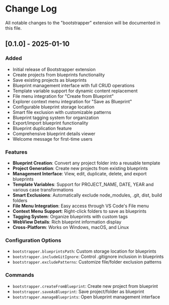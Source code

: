 # Change Log

All notable changes to the "bootstrapper" extension will be documented in this file.

## [0.1.0] - 2025-01-10

### Added
- Initial release of Bootstrapper extension
- Create projects from blueprints functionality
- Save existing projects as blueprints
- Blueprint management interface with full CRUD operations
- Template variable support for dynamic content replacement
- File menu integration for "Create from Blueprint"
- Explorer context menu integration for "Save as Blueprint"
- Configurable blueprint storage location
- Smart file exclusion with customizable patterns
- Blueprint tagging system for organization
- Export/import blueprint functionality
- Blueprint duplication feature
- Comprehensive blueprint details viewer
- Welcome message for first-time users

### Features
- **Blueprint Creation**: Convert any project folder into a reusable template
- **Project Generation**: Create new projects from existing blueprints
- **Management Interface**: View, edit, duplicate, delete, and export blueprints
- **Template Variables**: Support for PROJECT_NAME, DATE, YEAR and various case transformations
- **Smart Exclusions**: Automatically exclude node_modules, .git, dist, build folders
- **File Menu Integration**: Easy access through VS Code's File menu
- **Context Menu Support**: Right-click folders to save as blueprints
- **Tagging System**: Organize blueprints with custom tags
- **WebView Details**: Rich blueprint information display
- **Cross-Platform**: Works on Windows, macOS, and Linux

### Configuration Options
- `bootstrapper.blueprintsPath`: Custom storage location for blueprints
- `bootstrapper.includeGitIgnore`: Control .gitignore inclusion in blueprints
- `bootstrapper.excludePatterns`: Customize file/folder exclusion patterns

### Commands
- `bootstrapper.createFromBlueprint`: Create new project from blueprint
- `bootstrapper.saveAsBlueprint`: Save project/folder as blueprint
- `bootstrapper.manageBlueprints`: Open blueprint management interface 